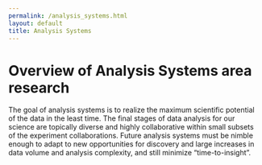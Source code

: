 ```yaml
---
permalink: /analysis_systems.html
layout: default
title: Analysis Systems
---
```


# Overview of Analysis Systems area research

The goal of analysis systems is to realize the maximum scientific potential of the data in the least time. The final stages of data analysis for our science are topically diverse and highly collaborative within small subsets of the experiment collaborations. Future analysis systems must be nimble enough to adapt to new opportunities for discovery and large increases in data volume and analysis complexity, and still minimize “time-to-insight”.